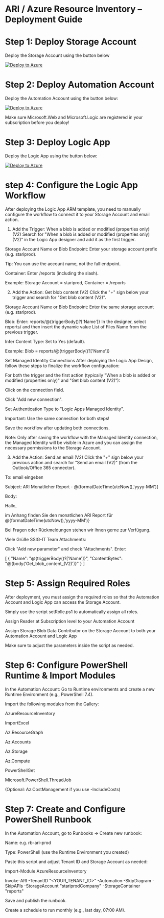 # ARI / Azure Resource Inventory – Deployment Guide

# Step 1: Deploy Storage Account
Deploy the Storage Account using the button below

[![Deploy to Azure](https://aka.ms/deploytoazurebutton)](https://portal.azure.com/#create/Microsoft.Template/uri/https%3A%2F%2Fraw.githubusercontent.com%2FSSIG-IT%2Fari-deployment%2Fmain%2Fstorage-account.json)



# Step 2: Deploy Automation Account
Deploy the Automation Account using the button below:

[![Deploy to Azure](https://aka.ms/deploytoazurebutton)](https://portal.azure.com/#create/Microsoft.Template/uri/https%3A%2F%2Fraw.githubusercontent.com%2FSSIG-IT%2Fari-deployment%2Fmain%2Fautomation-account.json)

Make sure Microsoft.Web and Microsoft.Logic are registered in your subscription before you deploy!




# Step 3: Deploy Logic App
Deploy the Logic App using the button below:

[![Deploy to Azure](https://aka.ms/deploytoazurebutton)](https://portal.azure.com/#create/Microsoft.Template/uri/https%3A%2F%2Fraw.githubusercontent.com%2FSSIG-IT%2Fari-deployment%2Fmain%2Flogic-app.json)


# step 4: Configure the Logic App Workflow
After deploying the Logic App ARM template, you need to manually configure the workflow to connect it to your Storage Account and email action.

1. Add the Trigger: When a blob is added or modified (properties only) (V2)
Search for "When a blob is added or modified (properties only) (V2)" in the Logic App designer and add it as the first trigger.

Storage Account Name or Blob Endpoint:
Enter your storage account prefix (e.g. stariprod).

Tip: You can use the account name, not the full endpoint.

Container:
Enter /reports (including the slash).


Example: Storage Account = stariprod, Container = /reports

2. Add the Action: Get blob content (V2)
Click the "+" sign below your trigger and search for "Get blob content (V2)".

Storage Account Name or Blob Endpoint:
Enter the same storage account (e.g. stariprod).

Blob:
Enter: reports/@{triggerBody()?['Name']}
In the designer, select reports/ and then insert the dynamic value List of Files Name from the previous trigger.

Infer Content Type:
Set to Yes (default).


Example: Blob = reports/@{triggerBody()?['Name']}

Set Managed Identity Connections
After deploying the Logic App Design, follow these steps to finalize the workflow configuration:

For both the trigger and the first action (typically "When a blob is added or modified (properties only)" and "Get blob content (V2)"):

Click on the connection field.

Click "Add new connection".

Set Authentication Type to "Logic Apps Managed Identity".

Important: Use the same connection for both steps!

Save the workflow after updating both connections.

Note: Only after saving the workflow with the Managed Identity connection, the Managed Identity will be visible in Azure and you can assign the necessary permissions to the Storage Account.

3. Add the Action: Send an email (V2)
Click the "+" sign below your previous action and search for "Send an email (V2)" (from the Outlook/Office 365 connector).

To:
email eingeben

Subject:
ARI Monatlicher Report - @{formatDateTime(utcNow(),'yyyy-MM')}

Body:

Hallo,

im Anhang finden Sie den monatlichen ARI Report für @{formatDateTime(utcNow(),'yyyy-MM')}

Bei Fragen oder Rückmeldungen stehen wir Ihnen gerne zur Verfügung.

Viele Grüße
SSIG-IT Team
Attachments:

Click "Add new parameter" and check "Attachments".
Enter:

[
  {
    "Name": "@{triggerBody()?['Name']}",
    "ContentBytes": "@{body('Get_blob_content_(V2)')}"
  }
]


# Step 5: Assign Required Roles
After deployment, you must assign the required roles so that the Automation Account and Logic App can access the Storage Account.

Simply use the script setRolle.ps1 to automatically assign all roles.


Assign Reader at Subscription level to your Automation Account

Assign Storage Blob Data Contributor on the Storage Account to both your Automation Account and Logic App

Make sure to adjust the parameters inside the script as needed.

# Step 6: Configure PowerShell Runtime & Import Modules
In the Automation Account:
Go to Runtime environments and create a new Runtime Environment (e.g., PowerShell 7.4).

Import the following modules from the Gallery:

AzureResourceInventory

ImportExcel

Az.ResourceGraph

Az.Accounts

Az.Storage

Az.Compute

PowerShellGet

Microsoft.PowerShell.ThreadJob

(Optional: Az.CostManagement if you use -IncludeCosts)

# Step 7: Create and Configure PowerShell Runbook
In the Automation Account, go to Runbooks → Create new runbook:

Name: e.g. rb-ari-prod

Type: PowerShell (use the Runtime Environment you created)

Paste this script and adjust Tenant ID and Storage Account as needed:

Import-Module AzureResourceInventory

Invoke-ARI -TenantID "<YOUR_TENANT_ID>" -Automation -SkipDiagram -SkipAPIs -StorageAccount "stariprodCompany" -StorageContainer "reports"

Save and publish the runbook.

Create a schedule to run monthly (e.g., last day, 07:00 AM).


